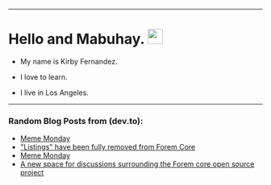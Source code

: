 
<img src="https://komarev.com/ghpvc/?username=kirbygit&style=flat-square&color=blue" alt=""/>

---
<h1>
  Hello and Mabuhay.
  <img src="https://media.giphy.com/media/hvRJCLFzcasrR4ia7z/giphy.gif" width="30px"/>
</h1>

- My name is Kirby Fernandez.

- I love to learn.

- I live in Los Angeles.

---

### Random Blog Posts from (dev.to):
<!-- BLOG-POST-LIST:START -->
- [Meme Monday](https://dev.to/ben/meme-monday-38l8)
- [&quot;Listings&quot; have been fully removed from Forem Core](https://dev.to/ben/listings-have-been-fully-removed-from-forem-core-51jl)
- [Meme Monday](https://dev.to/ben/meme-monday-41nh)
- [A new space for discussions surrounding the Forem core open source project](https://dev.to/devteam/a-new-space-for-discussions-surrounding-the-forem-core-open-source-project-3o54)
<!-- BLOG-POST-LIST:END -->
